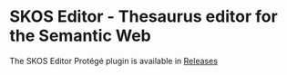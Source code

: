 SKOS Editor - Thesaurus editor for the Semantic Web
===================================================

The SKOS Editor Protégé plugin is available in [Releases](https://github.com/simonjupp/skoseditor/releases)
